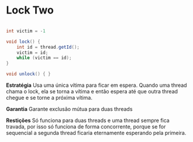 # Lock Two

```java

int victim = -1

void lock() {
	int id = thread.getId();
	victim = id;
	while (victim == id);
}

void unlock() { }

```

**Estratégia**
	Usa uma única vítima para ficar em espera. Quando uma thread chama o lock, ela se torna a vítima e então espera até que outra thread chegue e se torne a próxima vítima.

**Garantia**
	Garante exclusão mútua para duas threads

**Restições**
	Só funciona para duas threads e uma thread sempre fica travada, por isso só funciona de forma concorrente, porque se for sequencial a segunda thread ficaria eternamente esperando pela primeira.
